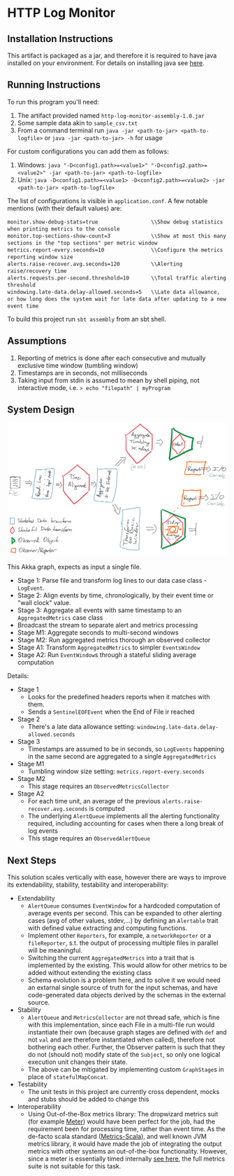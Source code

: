 # HTTP Log Monitor

## Installation Instructions
This artifact is packaged as a jar, and therefore it is required to have java installed on your environment.
For details on installing java see [here](https://java.com/en/download/help/download_options.xml).

## Running Instructions
To run this program you'll need:
1. The artifact provided named `http-log-monitor-assembly-1.0.jar`
1. Some sample data akin to `sample_csv.txt`
1. From a command terminal run `java -jar <path-to-jar> <path-to-logfile>` or `java -jar <path-to-jar> -h` for usage

For custom configurations you can add them as follows:
1. Windows: `java "-D<config1.path>=<value1>" "-D<config2.path>=<value2>" -jar <path-to-jar> <path-to-logfile>`
1. Unix: `java -D<config1.path>=<value1> -D<config2.path>=<value2> -jar <path-to-jar> <path-to-logfile>`  

The list of configurations is visible in `application.conf`. A few notable mentions (with their default values) are:
```
monitor.show-debug-stats=true                 \\Show debug statistics when printing metrics to the console
monitor.top-sections-show-count=3             \\Show at most this many sections in the "top sections" per metric window
metrics.report-every.seconds=10               \\Configure the metrics reporting window size
alerts.raise-recover.avg.seconds=120          \\Alerting raise/recovery time
alerts.requests.per-second.threshold=10       \\Total traffic alerting threshold   
windowing.late-data.delay-allowed.seconds=5   \\Late data allowance, or how long does the system wait for late data after updating to a new event time
 ```

To build this project run `sbt assembly` from an sbt shell.

## Assumptions
1. Reporting of metrics is done after each consecutive and mutually exclusive time window (tumbling window)
1. Timestamps are in seconds, not milliseconds
1. Taking input from stdin is assumed to mean by shell piping, not interactive mode, i.e. `> echo "filepath" | myProgram`
 

## System Design
![System Design Sketch](src/main/resources/Data%20Flow.png)  

This Akka graph, expects as input a single file.
  - Stage 1: Parse file and transform log lines to our data case class - `LogEvent`.
  - Stage 2: Align events by time, chronologically, by their event time or "wall clock" value.
  - Stage 3: Aggregate all events with same timestamp to an `AggregatedMetrics` case class
  - Broadcast the stream to separate alert and metrics processing
  - Stage M1: Aggregate seconds to multi-second windows
  - Stage M2: Run aggregated metrics thorough an observed collector
  - Stage A1: Transform `AggregatedMetrics` to simpler `EventsWindow`
  - Stage A2: Run `EventWindow`s through a stateful sliding average computation  
  
  Details:
- Stage 1 
    - Looks for the predefined headers reports when it matches with them.
    - Sends a `SentinelEOFEvent` when the End of File ir reached
- Stage 2
    - There's a late data allowance setting: `windowing.late-data.delay-allowed.seconds`
- Stage 3
    - Timestamps are assumed to be in seconds, so `LogEvents` happening in the same second are aggregated to a single `AggregatedMetrics`
- Stage M1
    - Tumbling window size setting: `metrics.report-every.seconds`
- Stage M2
    - This stage requires an `ObservedMetricsCollector`
- Stage A2
    - For each time unit, an average of the previous `alerts.raise-recover.avg.seconds` is computed
    - The underlying `AlertQueue` implements all the alerting functionality required, including accounting for cases when there a long break of log events
    - This stage requires an `ObservedAlertQueue`
     
    


## Next Steps
This solution scales vertically with ease, however there are ways to improve its extendability, stability, 
testability and interoperability:
- Extendability
    - `AlertQueue` consumes `EventWindow` for a hardcoded computation of average events per second.
    This can be expanded to other alerting cases (avg of other values, stdev,...) by defining an `Alertable` trait with
    defined value extracting and computing functions.
    - Implement other `Reporters`, for example, a `networkReporter` or a `fileReporter`, s.t. the output of
    processing multiple files in parallel will be meaningful.
    - Switching the current `AggregatedMetrics` into a trait that is implemented by the existing. 
    This would allow for other metrics to be added without extending the existing class
    - Schema evolution is a problem here, and to solve it we would need an extarnal single source of truth
    for the input schemas, and have code-generated data objects derived by the schemas in the external source.
- Stability
    - `AlertQueue` and `MetricsCollector` are not thread safe, which is fine with this implementation, since each
    File in a multi-file run would instantiate their own (because graph stages are defined with `def` and not `val` and are therefore instantiated when called),
     therefore not bothering each other. Further, the Observer pattern is such that they do not (should not) modify state of the 
     `Subject`, so only one logical execution unit changes their state.
    - The above can be mitigated by implementing custom `GraphStage`s in place of `statefulMapConcat`.
- Testability
    - The unit tests in this project are currently cross dependent, mocks and stubs should be added to change this
- Interoperability
    - Using Out-of-the-Box metrics library: The dropwizard metrics suit (for example [Meter](https://github.com/erikvanoosten/metrics-scala/blob/master/docs/Manual.md#meters))
     would have been perfect for the job, had the requirement been for processing time, rather than event time. 
     As the de-facto scala standard ([Metrics-Scala](https://index.scala-lang.org/erikvanoosten/metrics-scala/metrics-scala/4.0.0?target=_2.12)), 
     and well known JVM metrics library, it would have made the job of integrating the output metrics with other systems an out-of-the-box functionality. 
     However, since a meter is essentially timed internally [see here](https://github.com/dropwizard/metrics/blob/0313a104bf785e87d7d14a18a82026225304c402/metrics-core/src/main/java/com/codahale/metrics/Meter.java#L68), 
     the full metrics suite is not suitable for this task. 